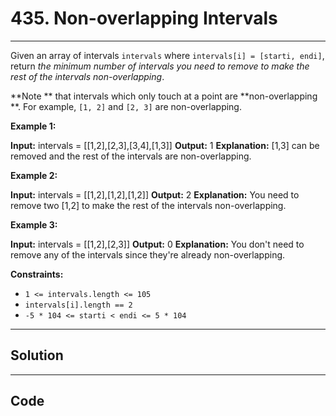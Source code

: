 # 435. Non-overlapping Intervals

---

Given an array of intervals `intervals` where `intervals[i] = [starti, endi]`, return _the minimum number of intervals you need to remove to make the rest of the intervals non-overlapping_.

**Note ** that intervals which only touch at a point are **non-overlapping **. For example, `[1, 2]` and `[2, 3]` are non-overlapping.

 

**Example 1:**


**Input:** intervals = [[1,2],[2,3],[3,4],[1,3]]
**Output:** 1
**Explanation:** [1,3] can be removed and the rest of the intervals are non-overlapping.


**Example 2:**


**Input:** intervals = [[1,2],[1,2],[1,2]]
**Output:** 2
**Explanation:** You need to remove two [1,2] to make the rest of the intervals non-overlapping.


**Example 3:**


**Input:** intervals = [[1,2],[2,3]]
**Output:** 0
**Explanation:** You don't need to remove any of the intervals since they're already non-overlapping.


 

**Constraints:**

  * `1 <= intervals.length <= 105`
  * `intervals[i].length == 2`
  * `-5 * 104 <= starti < endi <= 5 * 104`

---

## Solution



---

## Code
```python


```